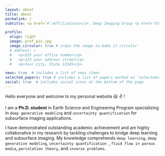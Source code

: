 ```yaml
---
layout: about
title: about
permalink: /
subtitle: <a href='#'>Affiliations</a>. Deep Imaging Group <a href='https://dig.kaust.edu.sa/'>(DIG)</a> |  Advanced Reservoir Modeling and Simulation Group <a href='https://arms.kaust.edu.sa/'>(ARMS)</a> @KAUST

profile:
  align: right
  image: prof_pic.jpg
  image_circular: true # crops the image to make it circular
  # address: >
  #   <p>555 your office number</p>
  #   <p>123 your address street</p>
  #   <p>Your City, State 12345</p>

news: true  # includes a list of news items
selected_papers: true # includes a list of papers marked as "selected={true}"
social: true  # includes social icons at the bottom of the page
---
```



Hello everyone  and welcome to my personal website :smiley: :v: !

I am a **Ph.D. student** in Earth Science and Engineering Program specializing in `deep generative modeling` and `uncertainty quantification` for subsurface imaging applications. 

I have demonstrated outstanding academic achievement and am highly collaborative in my research by tackling challenges to bridge deep learning and subsurface imaging. My knowledge comprehends `deep learning`, `deep generative modeling`, `uncertainty quantification `, `fluid flow in porous media`, `percolation theory`, and `inverse problems`.


<!-- Write your biography here. Tell the world about yourself. Link to your favorite [subreddit](http://reddit.com). You can put a picture in, too. The code is already in, just name your picture `prof_pic.jpg` and put it in the `img/` folder.

Put your address / P.O. box / other info right below your picture. You can also disable any these elements by editing `profile` property of the YAML header of your `_pages/about.md`. Edit `_bibliography/papers.bib` and Jekyll will render your [publications page](/al-folio/publications/) automatically.

Link to your social media connections, too. This theme is set up to use [Font Awesome icons](http://fortawesome.github.io/Font-Awesome/) and [Academicons](https://jpswalsh.github.io/academicons/), like the ones below. Add your Facebook, Twitter, LinkedIn, Google Scholar, or just disable all of them. -->